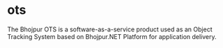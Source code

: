 # ots
The Bhojpur OTS is a software-as-a-service product used as an Object Tracking System based on Bhojpur.NET Platform for application delivery.
